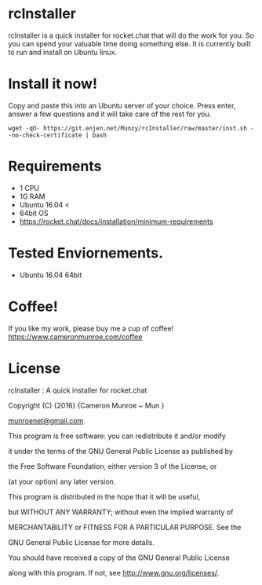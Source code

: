 # rcInstaller

rcInstaller is a quick installer for rocket.chat that will do the work for you.
So you can spend your valuable time doing something else. It is currently built
to run and install on Ubuntu linux. 

# Install it now!

Copy and paste this into an Ubuntu server of your choice. Press enter, answer a
few questions and it will take care of the rest for you.

```
wget -qO- https://git.enjen.net/Munzy/rcInstaller/raw/master/inst.sh --no-check-certificate | bash
```

# Requirements

  - 1   CPU
  - 1G  RAM
  - Ubuntu 16.04 <
  - 64bit OS
  - https://rocket.chat/docs/installation/minimum-requirements
    
# Tested Enviornements.
  - Ubuntu 16.04 64bit
    

# Coffee!
If you like my work, please buy me a cup of coffee! 
https://www.cameronmunroe.com/coffee


# License


rcInstaller : A quick installer for rocket.chat

Copyright (C) {2016}  {Cameron Munroe ~ Mun }

munroenet@gmail.com 


This program is free software: you can redistribute it and/or modify

it under the terms of the GNU General Public License as published by

the Free Software Foundation, either version 3 of the License, or

(at your option) any later version.


This program is distributed in the hope that it will be useful,

but WITHOUT ANY WARRANTY; without even the implied warranty of

MERCHANTABILITY or FITNESS FOR A PARTICULAR PURPOSE.  See the

GNU General Public License for more details.



You should have received a copy of the GNU General Public License

along with this program.  If not, see <http://www.gnu.org/licenses/>.